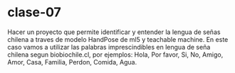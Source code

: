 # clase-07

Hacer un proyecto que permite identificar y entender la lengua de señas chilena a traves de modelo HandPose de ml5 y teachable machine. En este caso vamos a utilizar las palabras imprescindibles en lengua de seña chilena segun biobiochile.cl, por ejemplos: Hola, Por favor, Si, No, Amigo, Amor, Casa, Familia, Perdon, Comida, Agua.
